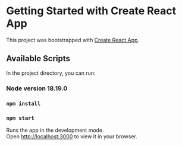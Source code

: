 # Getting Started with Create React App

This project was bootstrapped with [Create React App](https://github.com/facebook/create-react-app).

## Available Scripts

In the project directory, you can run:
### Node version 18.19.0
### `npm install`
### `npm start`

Runs the app in the development mode.\
Open [http://localhost:3000](http://localhost:3000) to view it in your browser.
